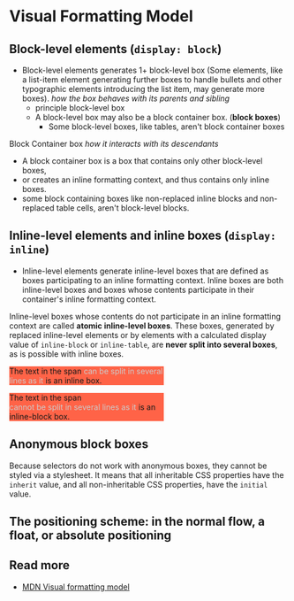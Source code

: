 # Visual Formatting Model

## Block-level elements (`display: block`)
- Block-level elements generates 1+ block-level box (Some elements, like a list-item element generating further boxes to handle bullets and other typographic elements introducing the list item, may generate more boxes). *how the box behaves with its parents and sibling*
  - principle block-level box
  - A block-level box may also be a block container box. (**block boxes**)
    - Some block-level boxes, like tables, aren't block container boxes

Block Container box *how it interacts with its descendants*
- A block container box is a box that contains only other block-level boxes,
- or creates an inline formatting context, and thus contains only inline boxes.
- some block containing boxes like non-replaced inline blocks and non-replaced table cells, aren't block-level blocks.

## Inline-level elements and inline boxes (`display: inline`)
- Inline-level elements generate inline-level boxes that are defined as boxes participating to an inline formatting context. Inline boxes are both inline-level boxes and boxes whose contents participate in their container's inline formatting context.

Inline-level boxes whose contents do not participate in an inline formatting context are called **atomic inline-level boxes**. These boxes, generated by replaced inline-level elements or by elements with a calculated display value of `inline-block` or `inline-table`, are **never split into several boxes**, as is possible with inline boxes.

<div style="width:20em; background: tomato">
   The text in the span <span style="display: inline; color: #ccc">can be split in several
   lines as it</span> is an inline box.
</div>
<p></p>
<div style="width:20em; background: tomato">
   The text in the span <span style="display:inline-block; color: #ccc">cannot be split in several
   lines as it</span> is an inline-block box.
</div>

## Anonymous block boxes
Because selectors do not work with anonymous boxes, they cannot be styled via a stylesheet. It means that all inheritable CSS properties have the `inherit` value, and all non-inheritable CSS properties, have the `initial` value.

## The positioning scheme: in the normal flow, a float, or absolute positioning

## Read more
- [MDN Visual formatting model](https://developer.mozilla.org/en-US/docs/Web/Guide/CSS/Visual_formatting_model)

